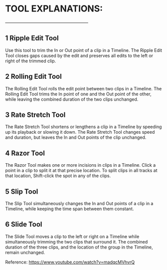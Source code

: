 # TOOL EXPLANATIONS:
 ———————————————————
 
## 1 Ripple Edit Tool
Use this tool to trim the In or Out point of a clip in a Timeline. The Ripple Edit Tool closes gaps caused by the edit and preserves all 
edits to the left or right of the trimmed clip. 

## 2 Rolling Edit Tool 
The Rolling Edit Tool rolls the edit point between two clips in a Timeline. The Rolling Edit Tool trims the In point of one and the Out point of the other, while leaving the combined duration of the two clips unchanged. 

## 3 Rate Stretch Tool
The Rate Stretch Tool shortens or lengthens  a clip in a Timeline by speeding up its playback or slowing it down. The Rate Stretch Tool changes speed and duration, but leaves the In and Out points of the clip unchanged. 

## 4 Razor Tool
The Razor Tool makes one or more incisions in clips in a Timeline. 
Click a point in a clip to split it at that precise location. To split clips in all tracks at that location, Shift-click the spot in any of the clips. 

## 5 Slip Tool
The Slip Tool simultaneously changes the In and Out points of a 
clip in a Timeline, while keeping the time span between them constant.

## 6 Slide Tool
The Slide Tool moves a clip to the left or right on a Timeline while simultaneously trimming the two clips that surround it.  The combined duration of the three clips, and the location of the group 
in the Timeline, remain unchanged. 


Reference: https://www.youtube.com/watch?v=madqcMVhvrQ
